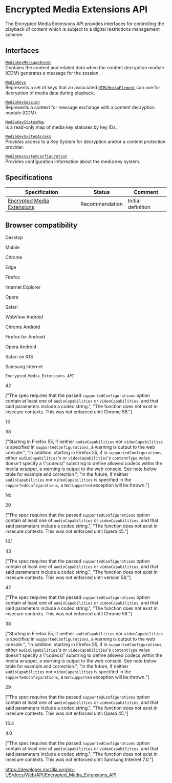 Encrypted Media Extensions API
==============================

The Encrypted Media Extensions API provides interfaces for controlling the playback of content which is subject to a digital restrictions management scheme.

Interfaces
----------

[`MediaKeyMessageEvent`](mediakeymessageevent)  
Contains the content and related data when the content decryption module (CDM) generates a message for the session.

[`MediaKeys`](mediakeys)  
Represents a set of keys that an associated [`HTMLMediaElement`](htmlmediaelement) can use for decryption of media data during playback.

[`MediaKeySession`](mediakeysession)  
Represents a context for message exchange with a content decryption module (CDM).

[`MediaKeyStatusMap`](mediakeystatusmap)  
Is a read-only map of media key statuses by key IDs.

[`MediaKeySystemAccess`](mediakeysystemaccess)  
Provides access to a Key System for decryption and/or a content protection provider.

[`MediaKeySystemConfiguration`](mediakeysystemconfiguration)  
Provides configuration information about the media key system.

Specifications
--------------

<table><thead><tr class="header"><th>Specification</th><th>Status</th><th>Comment</th></tr></thead><tbody><tr class="odd"><td><a href="https://w3c.github.io/encrypted-media/">Encrypted Media Extensions</a></td><td><span class="spec-rec">Recommendation</span></td><td>Initial definition</td></tr></tbody></table>

Browser compatibility
---------------------

Desktop

Mobile

Chrome

Edge

Firefox

Internet Explorer

Opera

Safari

WebView Android

Chrome Android

Firefox for Android

Opera Android

Safari on IOS

Samsung Internet

`Encrypted_Media_Extensions_API`

42

\["The spec requires that the passed `supportedConfigurations` option contain at least one of `audioCapabilities` or `videoCapabilities`, and that said parameters include a codec string.", "The function does not exist in insecure contexts. This was not enforced until Chrome 58."\]

13

38

\["Starting in Firefox 55, if neither `audioCapabilities` nor `videoCapabilities` is specified in `supportedConfigurations`, a warning is output to the web console.", "In addition, starting in Firefox 55, if in `supportedConfigurations`, either `audioCapabilities`'s or `videoCapabilities`'s `contentType` value doesn't specify a \\"codecs\\" substring to define allowed codecs within the media wrapper, a warning is output to the web console. See note below table for example and correction.", "In the future, if neither `audioCapabilities` nor `videoCapabilities` is specified in the `supportedConfigurations`, a `NotSupported` exception will be thrown."\]

No

29

\["The spec requires that the passed `supportedConfigurations` option contain at least one of `audioCapabilities` or `videoCapabilities`, and that said parameters include a codec string.", "The function does not exist in insecure contexts. This was not enforced until Opera 45."\]

13.1

43

\["The spec requires that the passed `supportedConfigurations` option contain at least one of `audioCapabilities` or `videoCapabilities`, and that said parameters include a codec string.", "The function does not exist in insecure contexts. This was not enforced until version 58."\]

42

\["The spec requires that the passed `supportedConfigurations` option contain at least one of `audioCapabilities` or `videoCapabilities`, and that said parameters include a codec string.", "The function does not exist in insecure contexts. This was not enforced until Chrome 58."\]

38

\["Starting in Firefox 55, if neither `audioCapabilities` nor `videoCapabilities` is specified in `supportedConfigurations`, a warning is output to the web console.", "In addition, starting in Firefox 55, if in `supportedConfigurations`, either `audioCapabilities`'s or `videoCapabilities`'s `contentType` value doesn't specify a \\"codecs\\" substring to define allowed codecs within the media wrapper, a warning is output to the web console. See note below table for example and correction.", "In the future, if neither `audioCapabilities` nor `videoCapabilities` is specified in the `supportedConfigurations`, a `NotSupported` exception will be thrown."\]

29

\["The spec requires that the passed `supportedConfigurations` option contain at least one of `audioCapabilities` or `videoCapabilities`, and that said parameters include a codec string.", "The function does not exist in insecure contexts. This was not enforced until Opera 45."\]

13.4

4.0

\["The spec requires that the passed `supportedConfigurations` option contain at least one of `audioCapabilities` or `videoCapabilities`, and that said parameters include a codec string.", "The function does not exist in insecure contexts. This was not enforced until Samsung Internet 7.0."\]

<a href="https://developer.mozilla.org/en-US/docs/Web/API/Encrypted_Media_Extensions_API" class="_attribution-link">https://developer.mozilla.org/en-US/docs/Web/API/Encrypted_Media_Extensions_API</a>
